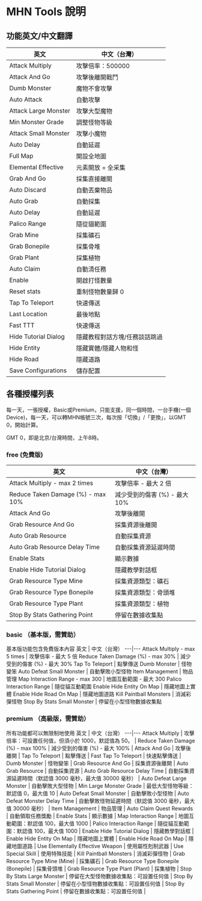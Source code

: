 # MHN Tools 說明
## 功能英文/中文翻譯
英文 | 中文（台灣）
---|---
Attack Multiply | 攻擊倍率：500000 |
Attack And Go | 攻擊後離開戰鬥 |
Dumb Monster | 魔物不會攻擊 |
Auto Attack | 自動攻擊 |
Attack Large Monster | 攻擊大型魔物 |
Min Monster Grade | 調整怪物等級 |
Attack Small Monster | 攻擊小魔物 |
Auto Delay | 自動延遲 |
Full Map | 開設全地圖 |
Elemental Effective | 元素開放 = 全采集 |
Grab And Go | 採集直接離開 |
Auto Discard | 自動丟棄物品 |
Auto Grab | 自動採集 |
Auto Delay | 自動延遲 |
Palico Range | 隨從貓範圍 |
Grab Mine | 採集礦石 |
Grab Bonepile | 採集骨堆 |
Grab Plant | 採集植物 |
Auto Claim | 自動清任務 |
Enable | 開啟打怪數量 |
Reset stats | 重制怪物數量歸 0 |
Tap To Teleport | 快速傳送 |
Last Location | 最後地點 |
Fast TTT | 快速傳送 |
Hide Tutorial Dialog | 隱藏教程對話方塊/任務談話跳過 |
Hide Entity | 隱藏實體/隱藏人物和怪 |
Hide Road | 隱藏道路 |
Save Configurations | 儲存配置 |

## 各種授權列表
每一天，一張授權，Basic或Premium，只能支援，同一個時間，一台手機(一個Device)，每一天，可以轉MHN帳號三次，每次按「切換」/「更換」，以GMT 0，開始計算。

GMT 0，即是北京/台灣時間，上午8時。
### free (免費版)
英文 | 中文（台灣）
---|---
Attack Multiply - max 2 times | 攻擊倍率 - 最大 2 倍
Reduce Taken Damage (%) - max 10% | 減少受到的傷害 (%) - 最大 10%
Attack And Go | 攻擊後離開
Grab Resource And Go | 採集資源後離開
Auto Grab Resource | 自動採集資源
Auto Grab Resource Delay Time | 自動採集資源延遲時間
Enable Stats | 顯示數據
Enable Hide Tutorial Dialog | 隱藏教學對話框
Grab Resource Type Mine | 採集資源類型：礦石
Grab Resource Type Bonepile | 採集資源類型：骨頭堆
Grab Resource Type Plant | 採集資源類型：植物
Stop By Stats Gathering Point | 停留在數據收集點
### basic （基本版，需贊助）
基本版功能包含免費版本內容
英文 | 中文（台灣）
---|---
Attack Multiply - max 5 times | 攻擊倍率 - 最大 5 倍
Reduce Taken Damage (%) - max 30% | 減少受到的傷害 (%) - 最大 30%
Tap To Teleport | 點擊傳送
Dumb Monster | 怪物變笨
Auto Defeat Small Monster | 自動擊敗小型怪物
Item Management | 物品管理
Map Interaction Range - max 300 | 地圖互動範圍 - 最大 300
Palico Interaction Range | 隨從貓互動範圍
Enable Hide Entity On Map | 隱藏地圖上實體
Enable Hide Road On Map | 隱藏地圖道路
Kill Paintball Monsters | 消滅彩彈怪物
Stop By Stats Small Monster | 停留在小型怪物數據收集點
### premium （高級版，需贊助）
所有功能都可以無限制地使用
英文 | 中文（台灣）
---|---
Attack Multiply | 攻擊倍率：可設置任何值，但須小於 1000，默認值為 50。 |
Reduce Taken Damage (%) - max 100% | 減少受到的傷害 (%) - 最大 100% |
Attack And Go | 攻擊後離開 |
Tap To Teleport | 點擊傳送 |
Fast Tap To Teleport | 快速點擊傳送 |
Dumb Monster | 怪物變笨 |
Grab Resource And Go | 採集資源後離開 |
Auto Grab Resource | 自動採集資源 |
Auto Grab Resource Delay Time | 自動採集資源延遲時間（默認值 3000 毫秒，最大值 30000 毫秒） |
Auto Defeat Large Monster  | 自動擊敗大型怪物 |
Min Large Monster Grade | 最低大型怪物等級：默認值 0，最大值 10 |
Auto Defeat Small Monster | 自動擊敗小型怪物 |
Auto Defeat Monster Delay Time | 自動擊敗怪物延遲時間（默認值 3000 毫秒，最大值 30000 毫秒） |
Item Management | 物品管理 |
Auto Claim Quest Rewards | 自動領取任務獎勵 |
Enable Stats | 顯示數據 |
Map Interaction Range | 地圖互動範圍：默認值 100，最大值 1000 |
Palico Interaction Range | 隨從貓互動範圍：默認值 100，最大值 1000 | 
Enable Hide Tutorial Dialog | 隱藏教學對話框 |
Enable Hide Entity On Map | 隱藏地圖上實體 |
Enable Hide Road On Map | 隱藏地圖道路 |
Use Elementally Effective Weapon | 使用屬性剋制武器 |
Use Special Skill | 使用特殊技能 |
Kill Paintball Monsters | 消滅彩彈怪物 |
Grab Resource Type Mine (Mine) | 採集礦石 |
Grab Resource Type Bonepile (Bonepile) | 採集骨頭堆 |
Grab Resource Type Plant (Plant) | 採集植物 |
Stop By Stats Large Monster | 停留在大型怪物數據收集點：可設置任何值 |
Stop By Stats Small Monster | 停留在小型怪物數據收集點：可設置任何值 |
Stop By Stats Gathering Point | 停留在數據收集點：可設置任何值 |
